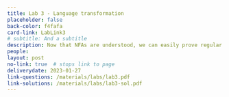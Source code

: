 ```yaml
---
title: Lab 3 - Language transformation
placeholder: false
back-color: f4fafa
card-link: LabLink3
# subtitle: And a subtitle
description: Now that NFAs are understood, we can easily prove regular closure for a variety of operations. 
people:
layout: post
no-link: true  # stops link to page 
deliverydate: 2023-01-27
link-questions: /materials/labs/lab3.pdf
link-solutions: /materials/labs/lab3-sol.pdf
---
```










